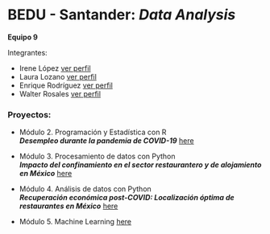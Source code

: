 # BEDU - Santander: *Data Analysis*

**Equipo 9**

Integrantes:
- Irene López [ver perfil](https://www.linkedin.com/in/irene-lopez-rodriguez/)
- Laura Lozano [ver perfil](https://www.linkedin.com/in/laura-lozano-bautista/)
- Enrique Rodríguez [ver perfil](https://www.linkedin.com/in/enrique-rodriguez97/)
- Walter Rosales [ver perfil]()

### Proyectos: 
- Módulo 2. Programación y Estadística con R  <br /> ***Desempleo durante la pandemia de COVID-19*** [here](R/)

- Módulo 3. Procesamiento de datos con Python  <br /> ***Impacto del confinamiento en el sector restaurantero y de alojamiento en México*** [here](Python/)

- Módulo 4. Análisis de datos con Python <br /> ***Recuperación económica post-COVID: Localización óptima de restaurantes en México*** [here](AD_Python/)

- Módulo 5. Machine Learning [here](Machine_Learning/)
